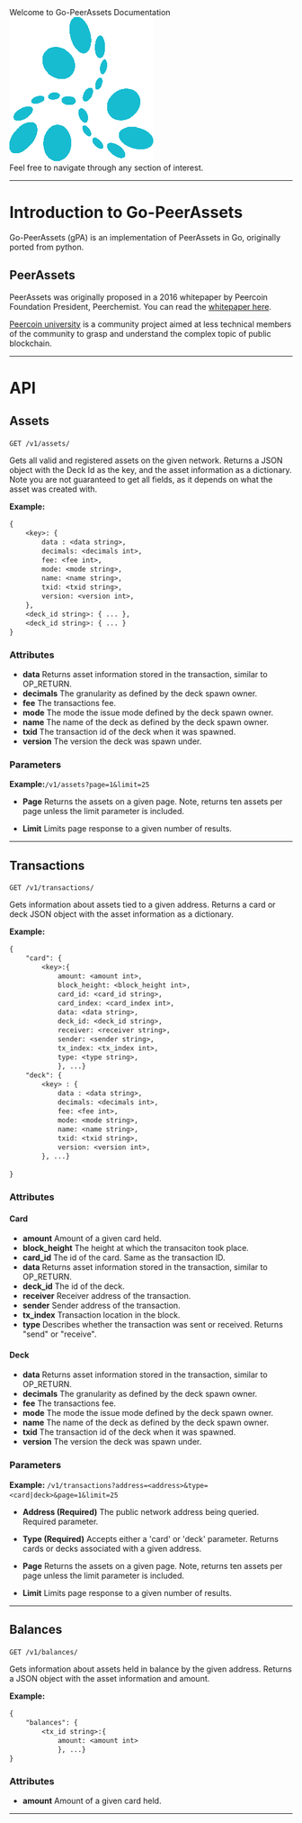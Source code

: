 <div class="welcome-card">
  <div class="title">Welcome to Go-PeerAssets Documentation</div>
  <img src="img/go-peerassets.png" width="auto">
  <div class="call-to-action">Feel free to navigate through any section of interest.</div>

</div>

---

# Introduction to Go-PeerAssets

Go-PeerAssets (gPA) is an implementation of PeerAssets in Go, originally ported from python.    

## PeerAssets

PeerAssets was originally proposed in a 2016 whitepaper by Peercoin Foundation President, Peerchemist.  You can read the [whitepaper here](http://peerassets.github.io/WhitePaper/).

[Peercoin university](https://university.peercoin.net/) is a community project aimed at less technical members of the community to grasp and understand the complex topic of public blockchain.

---


# API

## Assets

`GET /v1/assets/`

Gets all valid and registered assets on the given network. Returns a JSON object with the Deck Id as the key, and the asset information as a dictionary. Note you are not guaranteed to get all fields, as it depends on what the asset was created with.  

**Example:**
```
{
    <key>: {
        data : <data string>,
        decimals: <decimals int>,
        fee: <fee int>,
        mode: <mode string>,
        name: <name string>,
        txid: <txid string>,
        version: <version int>,
    },
    <deck_id string>: { ... },
    <deck_id string>: { ... }
}
```
### Attributes
* **data**
    Returns asset information stored in the transaction, similar to OP_RETURN.
* **decimals** 
    The granularity as defined by the deck spawn owner.
* **fee**
    The transactions fee.
* **mode**
    The mode the issue mode defined by the deck spawn owner.
* **name**
    The name of the deck as defined by the deck spawn owner.
* **txid** 
    The transaction id of the deck when it was spawned.
* **version**
    The version the deck was spawn under.

### Parameters
**Example:**```/v1/assets?page=1&limit=25```

* **Page**
Returns the assets on a given page. Note, returns ten assets per page unless the limit parameter is included.

* **Limit**
Limits page response to a given number of results.

---

## Transactions

`GET /v1/transactions/`

Gets information about assets tied to a given address.  Returns a card or deck JSON object with the asset information as a dictionary. 

**Example:**

```
{
    "card": {
        <key>:{
            amount: <amount int>,
            block_height: <block_height int>,
            card_id: <card_id string>,
            card_index: <card_index int>,
            data: <data string>,
            deck_id: <deck_id string>,
            receiver: <receiver string>,
            sender: <sender string>,
            tx_index: <tx_index int>,
            type: <type string>,
            }, ...}
    "deck": {
        <key> : {
            data : <data string>,
            decimals: <decimals int>,
            fee: <fee int>,
            mode: <mode string>,
            name: <name string>,
            txid: <txid string>,
            version: <version int>,
        }, ...}
    
}
```
### Attributes
#### Card
* **amount**
    Amount of a given card held.
* **block_height**
    The height at which the transaciton took place.
* **card_id**
    The id of the card.  Same as the transaction ID.
* **data**
    Returns asset information stored in the transaction, similar to OP_RETURN.
* **deck_id**
    The id of the deck.
* **receiver**
    Receiver address of the transaction.
* **sender**
    Sender address of the transaction.
* **tx_index**
    Transaction location in the block.
* **type**
    Describes whether the transaction was sent or received.  Returns "send" or "receive".

#### Deck
* **data**
    Returns asset information stored in the transaction, similar to OP_RETURN.
* **decimals** 
    The granularity as defined by the deck spawn owner.
* **fee**
    The transactions fee.
* **mode**
    The mode the issue mode defined by the deck spawn owner.
* **name**
    The name of the deck as defined by the deck spawn owner.
* **txid** 
    The transaction id of the deck when it was spawned.
* **version**
    The version the deck was spawn under.

### Parameters
**Example:** ```/v1/transactions?address=<address>&type=<card|deck>&page=1&limit=25```

* **Address (Required)**
    The public network address being queried.  Required parameter.

* **Type (Required)**
    Accepts either a 'card' or 'deck' parameter.  Returns cards or decks associated with a given address.

* **Page**
    Returns the assets on a given page. Note, returns ten assets per page unless the limit parameter is included.

* **Limit**
    Limits page response to a given number of results.

---

## Balances

`GET /v1/balances/`

Gets information about assets held in balance by the given address.  Returns a JSON object with the asset information and amount. 

**Example:**

```
{
    "balances": {
        <tx_id string>:{
            amount: <amount int>
            }, ...}    
}
```
### Attributes

* **amount**
    Amount of a given card held.

---

